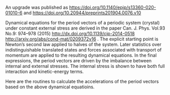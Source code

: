 An upgrade was published as 
https://doi.org/10.1140/epjp/s13360-020-01010-6
and
https://doi.org/10.20944/preprints201904.0076.v10

Dynamical equations for the period vectors of a periodic system (crystal) under constant external stress are derived in the paper
Can. J. Phys. Vol.93 No.9: 974–978 (2015)
http://dx.doi.org/10.1139/cjp-2014-0518
http://arxiv.org/abs/cond-mat/0209372v16 .
The explicit starting point is Newton’s second law applied to halves of the system. Later statistics over indistinguishable translated states and forces associated with transport of momentum are applied to the resulting dynamical equations. In the final expressions, the period vectors are driven by the imbalance between internal and external stresses. The internal stress is shown to have both full interaction and kinetic-energy terms.

Here are the routines to calculate the accelerations of the period vectors based on the above dynamical equatioins.


